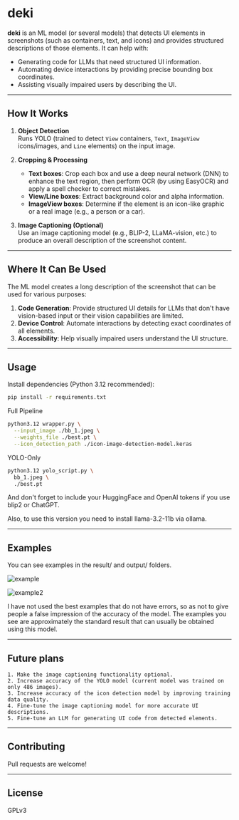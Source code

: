 # deki

**deki** is an ML model (or several models) that detects UI elements in screenshots (such as containers, text, and icons) and provides structured descriptions of those elements. It can help with:

- Generating code for LLMs that need structured UI information.
- Automating device interactions by providing precise bounding box coordinates.
- Assisting visually impaired users by describing the UI.

---

## How It Works

1. **Object Detection**  
   Runs YOLO (trained to detect `View` containers, `Text`, `ImageView` icons/images, and `Line` elements) on the input image.

2. **Cropping & Processing**  
   - **Text boxes**: Crop each box and use a deep neural network (DNN) to enhance the text region, then perform OCR (by using EasyOCR) and apply a spell checker to correct mistakes.  
   - **View/Line boxes**: Extract background color and alpha information.  
   - **ImageView boxes**: Determine if the element is an icon-like graphic or a real image (e.g., a person or a car).

3. **Image Captioning (Optional)**  
   Use an image captioning model (e.g., BLIP-2, LLaMA-vision, etc.) to produce an overall description of the screenshot content.

---

## Where It Can Be Used

The ML model creates a long description of the screenshot that can be used for various purposes:

1. **Code Generation**: Provide structured UI details for LLMs that don't have vision-based input or their vision capabilities are limited.  
2. **Device Control**: Automate interactions by detecting exact coordinates of all elements.  
3. **Accessibility**: Help visually impaired users understand the UI structure.

---

## Usage

Install dependencies (Python 3.12 recommended):

```bash
pip install -r requirements.txt
```

Full Pipeline

```bash
python3.12 wrapper.py \
  --input_image ./bb_1.jpeg \
  --weights_file ./best.pt \
  --icon_detection_path ./icon-image-detection-model.keras
```

YOLO-Only

```bash
python3.12 yolo_script.py \
  bb_1.jpeg \
  ./best.pt
```

And don't forget to include your HuggingFace and OpenAI tokens if you use blip2 or ChatGPT.

Also, to use this version you need to install llama-3.2-11b via ollama.

---

## Examples

You can see examples in the result/ and output/ folders.

![example](output/bb_1_yolo.jpeg)

![example2](output/bb_1_yolo_updated.jpeg)

I have not used the best examples that do not have errors, so as not to give
people a false impression of the accuracy of the model. The examples you see
are approximately the standard result that can usually be obtained using this
model.

---

## Future plans

    1. Make the image captioning functionality optional.
    2. Increase accuracy of the YOLO model (current model was trained on only 486 images).
    3. Increase accuracy of the icon detection model by improving training data quality.
    4. Fine-tune the image captioning model for more accurate UI descriptions.
    5. Fine-tune an LLM for generating UI code from detected elements.

---

## Contributing

Pull requests are welcome! 

---

## License

GPLv3
